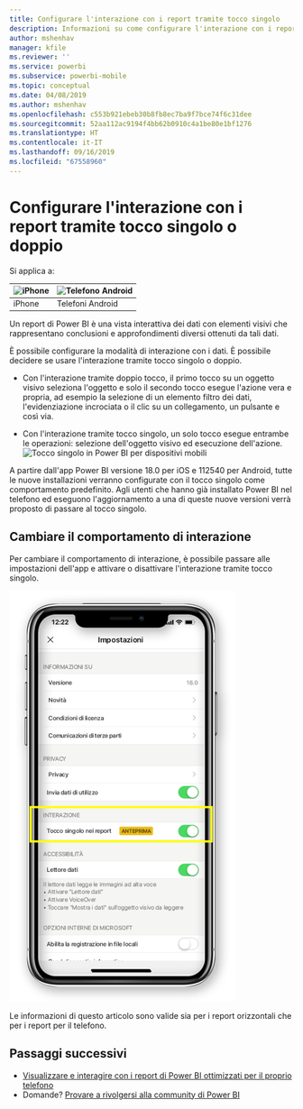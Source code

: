 ```yaml
---
title: Configurare l'interazione con i report tramite tocco singolo
description: Informazioni su come configurare l'interazione con i report tramite tocco singolo o doppio.
author: mshenhav
manager: kfile
ms.reviewer: ''
ms.service: powerbi
ms.subservice: powerbi-mobile
ms.topic: conceptual
ms.date: 04/08/2019
ms.author: mshenhav
ms.openlocfilehash: c553b921ebeb30b8fb8ec7ba9f7bce74f6c31dee
ms.sourcegitcommit: 52aa112ac9194f4bb62b0910c4a1be80e1bf1276
ms.translationtype: HT
ms.contentlocale: it-IT
ms.lasthandoff: 09/16/2019
ms.locfileid: "67558960"
---
```

# <a name="configure-report-interaction-to-single-tap-or-double-tap"></a>Configurare l'interazione con i report tramite tocco singolo o doppio
Si applica a:

| ![iPhone](././media/mobile-reports-in-the-mobile-apps/ios-logo-40-px.png) | ![Telefono Android](././media/mobile-reports-in-the-mobile-apps/android-logo-40-px.png) | 
|:--- |:--- |
| iPhone |Telefoni Android |

Un report di Power BI è una vista interattiva dei dati con elementi visivi che rappresentano conclusioni e approfondimenti diversi ottenuti da tali dati.

È possibile configurare la modalità di interazione con i dati. È possibile decidere se usare l'interazione tramite tocco singolo o doppio.

* Con l'interazione tramite doppio tocco, il primo tocco su un oggetto visivo seleziona l'oggetto e solo il secondo tocco esegue l'azione vera e propria, ad esempio la selezione di un elemento filtro dei dati, l'evidenziazione incrociata o il clic su un collegamento, un pulsante e così via.

* Con l'interazione tramite tocco singolo, un solo tocco esegue entrambe le operazioni: selezione dell'oggetto visivo ed esecuzione dell'azione.
![Tocco singolo in Power BI per dispositivi mobili](./media/mobile-app-single-tap/single-tap-2.gif)


A partire dall'app Power BI versione 18.0 per iOS e 112540 per Android, tutte le nuove installazioni verranno configurate con il tocco singolo come comportamento predefinito.
Agli utenti che hanno già installato Power BI nel telefono ed eseguono l'aggiornamento a una di queste nuove versioni verrà proposto di passare al tocco singolo.

## <a name="change-interaction-behavior"></a>Cambiare il comportamento di interazione

Per cambiare il comportamento di interazione, è possibile passare alle impostazioni dell'app e attivare o disattivare l'interazione tramite tocco singolo.

![Cambiare l'interazione con i report in Power BI per dispositivi mobili](./media/mobile-app-single-tap/configure-single-tap.png)

Le informazioni di questo articolo sono valide sia per i report orizzontali che per i report per il telefono.

## <a name="next-steps"></a>Passaggi successivi
* [Visualizzare e interagire con i report di Power BI ottimizzati per il proprio telefono](mobile-apps-view-phone-report.md)
* Domande? [Provare a rivolgersi alla community di Power BI](http://community.powerbi.com/)

